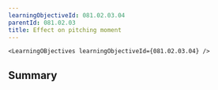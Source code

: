 ```yaml
---
learningObjectiveId: 081.02.03.04
parentId: 081.02.03
title: Effect on pitching moment
---
```


```tsx eval
<LearningOBjectives learningObjectiveId={081.02.03.04} />
```

## Summary
